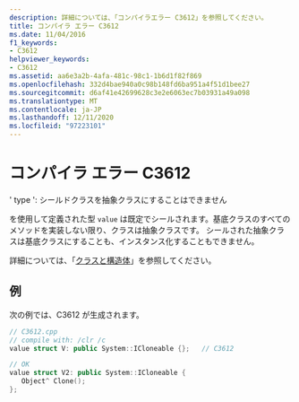 ```yaml
---
description: 詳細については、「コンパイラエラー C3612」を参照してください。
title: コンパイラ エラー C3612
ms.date: 11/04/2016
f1_keywords:
- C3612
helpviewer_keywords:
- C3612
ms.assetid: aa6e3a2b-4afa-481c-98c1-1b6d1f82f869
ms.openlocfilehash: 332d4bae940a0c98b148fd6ba951a4f51d1bee27
ms.sourcegitcommit: d6af41e42699628c3e2e6063ec7b03931a49a098
ms.translationtype: MT
ms.contentlocale: ja-JP
ms.lasthandoff: 12/11/2020
ms.locfileid: "97223101"
---
```

# <a name="compiler-error-c3612"></a>コンパイラ エラー C3612

' type ': シールドクラスを抽象クラスにすることはできません

を使用して定義された型 `value` は既定でシールされます。基底クラスのすべてのメソッドを実装しない限り、クラスは抽象クラスです。 シールされた抽象クラスは基底クラスにすることも、インスタンス化することもできません。

詳細については、「[クラスと構造体](../../extensions/classes-and-structs-cpp-component-extensions.md)」を参照してください。

## <a name="example"></a>例

次の例では、C3612 が生成されます。

```cpp
// C3612.cpp
// compile with: /clr /c
value struct V: public System::ICloneable {};   // C3612

// OK
value struct V2: public System::ICloneable {
   Object^ Clone();
};
```
